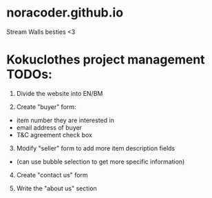 # noracoder.github.io
Stream Walls besties &lt;3

# Kokuclothes project management TODOs:

1. Divide the website into EN/BM

2. Create "buyer" form:
- item number they are interested in
- email address of buyer
- T&C agreement check box
  
3. Modify "seller" form to add more item description fields 
- (can use bubble selection to get more specific information)

4. Create "contact us" form

5. Write the "about us" section
